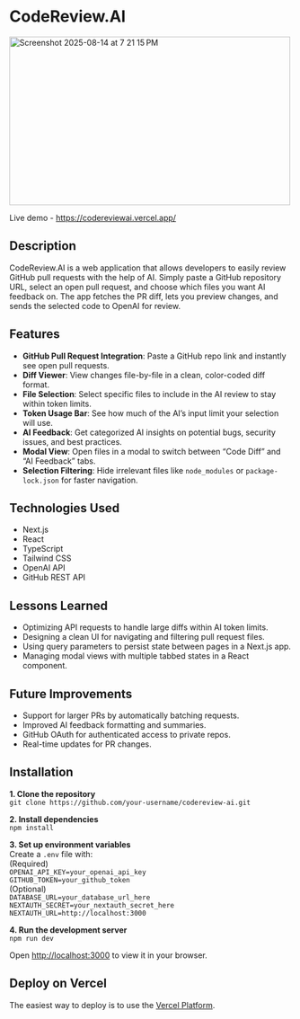 # CodeReview.AI
<img width="500" height="300" alt="Screenshot 2025-08-14 at 7 21 15 PM" src="https://github.com/user-attachments/assets/68d9b977-8bdf-428c-9bae-d13b43dfe601" />

Live demo - https://codereviewai.vercel.app/

## Description

CodeReview.AI is a web application that allows developers to easily review GitHub pull requests with the help of AI. Simply paste a GitHub repository URL, select an open pull request, and choose which files you want AI feedback on. The app fetches the PR diff, lets you preview changes, and sends the selected code to OpenAI for review.

## Features
- **GitHub Pull Request Integration**: Paste a GitHub repo link and instantly see open pull requests.
- **Diff Viewer**: View changes file-by-file in a clean, color-coded diff format.
- **File Selection**: Select specific files to include in the AI review to stay within token limits.
- **Token Usage Bar**: See how much of the AI’s input limit your selection will use.
- **AI Feedback**: Get categorized AI insights on potential bugs, security issues, and best practices.
- **Modal View**: Open files in a modal to switch between “Code Diff” and “AI Feedback” tabs.
- **Selection Filtering**: Hide irrelevant files like `node_modules` or `package-lock.json` for faster navigation.

## Technologies Used
- Next.js
- React
- TypeScript
- Tailwind CSS
- OpenAI API
- GitHub REST API

## Lessons Learned
- Optimizing API requests to handle large diffs within AI token limits.
- Designing a clean UI for navigating and filtering pull request files.
- Using query parameters to persist state between pages in a Next.js app.
- Managing modal views with multiple tabbed states in a React component.

## Future Improvements
- Support for larger PRs by automatically batching requests.
- Improved AI feedback formatting and summaries.
- GitHub OAuth for authenticated access to private repos.
- Real-time updates for PR changes.

## Installation

**1. Clone the repository**  
`git clone https://github.com/your-username/codereview-ai.git`

**2. Install dependencies**  
`npm install`

**3. Set up environment variables**  
Create a `.env` file with:  
(Required)   
`OPENAI_API_KEY=your_openai_api_key`     
`GITHUB_TOKEN=your_github_token`   
(Optional)    
`DATABASE_URL=your_database_url_here`   
`NEXTAUTH_SECRET=your_nextauth_secret_here`      
`NEXTAUTH_URL=http://localhost:3000`   

**4. Run the development server**  
`npm run dev`  

Open [http://localhost:3000](http://localhost:3000) to view it in your browser.

## Deploy on Vercel
The easiest way to deploy is to use the [Vercel Platform](https://vercel.com/).
